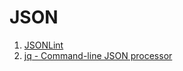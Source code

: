 # JSON

1. [JSONLint](http://jsonlint.com/)
1. [jq - Command-line JSON processor](https://github.com/stedolan/jq)
